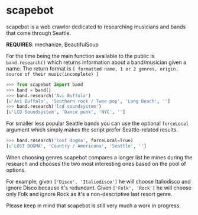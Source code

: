 # scapebot

scapebot is a web crawler dedicated to researching musicians and bands that come through Seattle.

**REQUIRES**: mechanize, BeautifulSoup

For the time being the main function available to the public is `band.research()` which returns information about a band/musician given a name.
The return format is `[ formatted name, 1 or 2 genres, origin, source of their music(incomplete) ]`

```python
>>> from scapebot import band
>>> band = band()
>>> band.research('Avi Buffalo')
[u'Avi Buffalo', 'Southern rock / Twee pop', 'Long Beach', '']
>>> band.research('lcd soundsystem')
[u'LCD Soundsystem', 'Dance punk', 'NYC', '']
```

For smaller less popular Seattle bands you can use the optional `forceLocal` argument which simply makes the script prefer Seattle-related results.

```python
>>> band.research('lost dogma', forceLocal=True)
[u'LOST DOGMA', 'Country / Americana', 'Seattle', '']
```

When choosing genres scapebot compares a longer list he mines during the research and chooses the two most interesting ones based on the pool of options.

For example, given `['Disco', 'Italiodisco']` he will choose Italiodisco and ignore Disco because it's redundant. Given `['Folk', 'Rock']` he will choose only Folk and ignore Rock as it's a non-descriptive last resort genre.

Please keep in mind that scapebot is still very much a work in progress.
